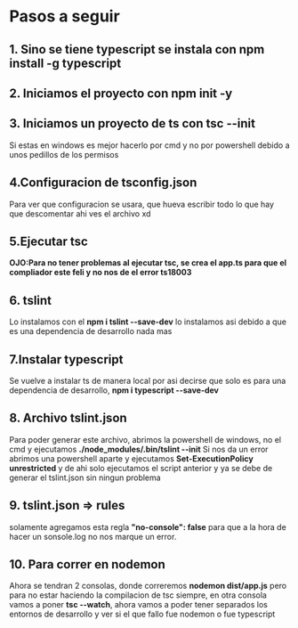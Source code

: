 # Pasos a seguir
## 1. Sino se tiene typescript se instala con **npm install -g typescript**
## 2. Iniciamos el proyecto con **npm init -y**
## 3. Iniciamos un proyecto de ts con **tsc --init**
Si estas en windows es mejor hacerlo por cmd y no por powershell debido a unos pedillos de los permisos
## 4.Configuracion de tsconfig.json
Para ver que configuracion se usara, que hueva escribir todo lo que hay que descomentar ahi ves el archivo xd
## 5.Ejecutar tsc
**OJO:Para no tener problemas al ejecutar tsc, se crea el app.ts para que el compliador este feli y no nos de el error ts18003**
## 6. tslint
Lo instalamos con el **npm i tslint --save-dev** lo instalamos asi debido a que es una dependencia de desarrollo nada mas
## 7.Instalar typescript
Se vuelve a instalar ts de manera local por asi decirse que solo es para una dependencia de desarrollo, **npm i typescript --save-dev**
## 8. Archivo tslint.json
Para poder generar este archivo, abrimos la powershell de windows, no el cmd y ejecutamos **./node_modules/.bin/tslint --init**
Si nos da un error abrimos una powershell aparte y ejecutamos
**Set-ExecutionPolicy unrestricted** y de ahi solo ejecutamos el script anterior y ya se debe de generar el tslint.json sin ningun problema

## 9. tslint.json => rules
solamente agregamos esta regla **"no-console": false** para que a la hora de hacer un sonsole.log no nos marque un error.

## 10. Para correr en nodemon
Ahora se tendran 2 consolas, donde correremos **nodemon dist/app.js** pero para no estar haciendo la compilacion de tsc siempre, en otra consola vamos a poner **tsc --watch**, ahora vamos a poder tener separados los entornos de desarrollo y ver si el que fallo fue nodemon o fue typescript



